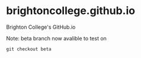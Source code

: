 brightoncollege.github.io
=========================

Brighton College's GitHub.io

Note: beta branch now avalible to test on

    git checkout beta
